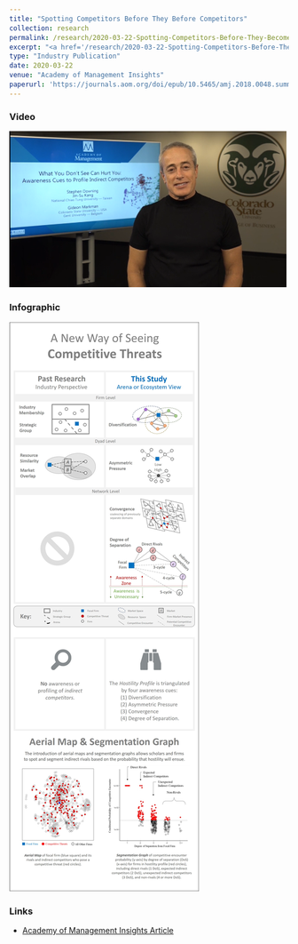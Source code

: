```yaml
---
title: "Spotting Competitors Before They Before Competitors"
collection: research
permalink: /research/2020-03-22-Spotting-Competitors-Before-They-Become-Competitors
excerpt: "<a href='/research/2020-03-22-Spotting-Competitors-Before-They-Become-Competitors'><img src='/images/AOM_Insights_2020_wide_thumbnail_jpg.jpg' style='max-height:155px;'></a><br/><br/> The advent of the automobile blindsided railroad companies. A century later, automakers weren’t expecting to compete with IT and battery companies. How can organizations spot future competitors before they become rivals?"
type: "Industry Publication"
date: 2020-03-22
venue: "Academy of Management Insights"
paperurl: 'https://journals.aom.org/doi/epub/10.5465/amj.2018.0048.summary'
---
```


### Video

[<img src='/images/AOM_Insights_2020_video_img_png.png' style='max-width: 500px;'>](https://vimeo.com/373259202 "Spotting Competitors Before They Become Competitors") 

### Infographic

<img src='/images/AOM_Insights_2020_jpg.jpg' style="max-width: 500px;">

### Links
* [Academy of Management Insights Article](https://journals.aom.org/doi/epub/10.5465/amj.2018.0048.summary)
